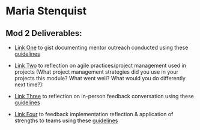 # Maria Stenquist

## Mod 2 Deliverables:
* [Link One](https://gist.github.com/mariastenquist/af90163114c70003ed2927fe63a48160) to gist documenting mentor outreach conducted using these [guidelines](https://github.com/turingschool/career-development-curriculum/blob/master/module_two/cold_outreach_i_guidelines.md)

* [Link Two](https://gist.github.com/mariastenquist/a4d1c2b9c44ab9a152ae6a4c78869aad) to reflection on agile practices/project management used in projects (What project management strategies did you use in your projects this module? What went well? What would you do differently next time?):

* [Link Three](https://gist.github.com/mariastenquist/539bd37be91d1cd1f474fc7f5858093e) to reflection on in-person feedback conversation using these [guidelines](https://github.com/turingschool/career-development-curriculum/blob/master/module_two/feedback_conversation_reflection_guidelines.md)

* [Link Four](https://gist.github.com/mariastenquist/9bbd4b85462fe2456d6046155475b2e3) to feedback implementation reflection & application of strengths to teams using these [guidelines](https://github.com/turingschool/career-development-curriculum/blob/master/module_two/feedback_implementation_strengths_reflection.md)
